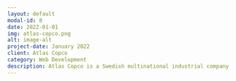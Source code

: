 ```yaml
---
layout: default
modal-id: 8
date: 2022-01-01
img: atlas-copco.png
alt: image-alt
project-date: January 2022
client: Atlas Copco
category: Web Development
description: Atlas Copco is a Swedish multinational industrial company that was founded in 1873. It manufactures industrial tools and equipment. Backend 
---
```

